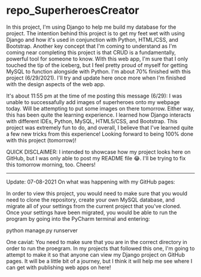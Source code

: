 # repo_SuperheroesCreator
In this project, I'm using Django to help me build my database for the project. The intention behind this project is to get my feet wet with using Django and how it's used in conjunction with Python, HTML/CSS, and Bootstrap. Another key concept that I'm coming to understand as I'm coming near completing this project is that CRUD is a fundamentally, powerful tool for someone to know. With this web app, I'm sure that I only touched the tip of the iceberg, but I feel pretty proud of myself for getting MySQL to function alongside with Python. I'm about 70% finished with this project (6/29/2021). I'll try and update here once more when I'm finished with the design aspects of the web app.

It's about 11:55 pm at the time of me posting this message (6/29): I was unable to successafully add images of superheroes onto my webpage today. Will be attempting to put some images on there tomorrow. Either way, this has been quite the learning experience. I learned how Django interacts with different IDEs, Python, MySQL, HTML5/CSS, and Bootstrap. This project was extremely fun to do, and overall, I believe that I've learned quite a few new tricks from this experience! Looking forward to being 100% done with this project (tomorrow)!

QUICK DISCLAIMER: I intended to showcase how my project looks here on GitHub, but I was only able to post my README file 😂. I'll be trying to fix this tomorrow morning, too. Cheers!

_ _ _ _ _

Update: 07-08-2021
On what was happening with my GitHub pages:

In order to view this project, you would need to make sure that you would need to clone the repository, create your own MySQL database, and migrate all of your settings from the current project that you've cloned. Once your settings have been migrated, you would be able to run the program by going into the PyCharm terminal and entering: 

python manage.py runserver

One caviat: You need to make sure that you are in the correct directory in order to run the proegram. In my projects that followed this one, I'm going to attempt to make it so that anyone can view my Django project on GitHub pages. It will be a little bit of a journey, but I think it will help me see where I can get with publishing web apps on here!
